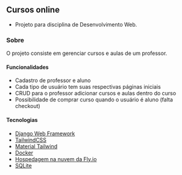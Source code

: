 ## Cursos online

- Projeto para disciplina de Desenvolvimento Web.

### Sobre
O projeto consiste em gerenciar cursos e aulas de um professor.

#### Funcionalidades
- Cadastro de professor e aluno
- Cada tipo de usuário tem suas respectivas páginas iniciais
- CRUD para o professor adicionar cursos e aulas dentro do curso
- Possibilidade de comprar curso quando o usuário é aluno (falta checkout)

#### Tecnologias
- [Django Web Framework](https://www.djangoproject.com/)
- [TailwindCSS](https://tailwindcss.com/)
- [Material Tailwind](https://www.material-tailwind.com/)
- [Docker](https://www.docker.com/)
- [Hospedagem na nuvem da Fly.io](https://fly.io/)
- [SQLite](https://www.sqlite.org/)
